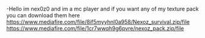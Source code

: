 -Hello im nex0z0 and im a mc player and if you want any of my texture pack you can download them here 
https://www.mediafire.com/file/8if5myyhnl0a958/Nexoz_survival.zip/file
https://www.mediafire.com/file/1cr7wwqh9g6pvre/nexoz_pack.zip/file
